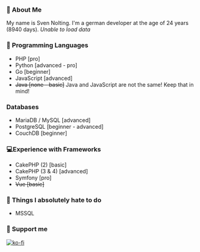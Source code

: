 ### 👋 About Me
My name is Sven Nolting. I'm a german developer at the age of 24 years (8940 days).
*Unable to load data*
### 💬 Programming Languages
- PHP [pro]
- Python [advanced - pro]
- Go [beginner]
- JavaScript [advanced]
- ~~Java [none - basic]~~
Java and JavaScript are not the same! Keep that in mind!
### Databases
- MariaDB / MySQL [advanced]
- PostgreSQL [beginner - advanced]
- CouchDB [beginner]
### 💻Experience with Frameworks
- CakePHP (2) [basic]
- CakePHP (3 & 4) [advanced]
- Symfony [pro]
- ~~Vue [basic]~~
### 🤮 Things I absolutely hate to do
- MSSQL
### 💸 Support me
[![ko-fi](https://ko-fi.com/img/githubbutton_sm.svg)](https://ko-fi.com/U6U74OYFS)
